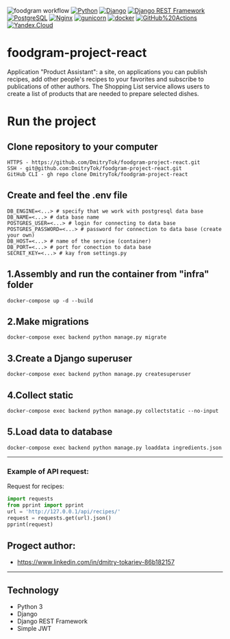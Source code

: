 ![foodgram workflow](https://github.com/DmitryTok/foodgram-project-react/actions/workflows/main.yml/badge.svg)
[![Python](https://img.shields.io/badge/-Python-464646?style=flat-square&logo=Python)](https://www.python.org/)
[![Django](https://img.shields.io/badge/-Django-464646?style=flat-square&logo=Django)](https://www.djangoproject.com/)
[![Django REST Framework](https://img.shields.io/badge/-Django%20REST%20Framework-464646?style=flat-square&logo=Django%20REST%20Framework)](https://www.django-rest-framework.org/)
[![PostgreSQL](https://img.shields.io/badge/-PostgreSQL-464646?style=flat-square&logo=PostgreSQL)](https://www.postgresql.org/)
[![Nginx](https://img.shields.io/badge/-NGINX-464646?style=flat-square&logo=NGINX)](https://nginx.org/ru/)
[![gunicorn](https://img.shields.io/badge/-gunicorn-464646?style=flat-square&logo=gunicorn)](https://gunicorn.org/)
[![docker](https://img.shields.io/badge/-Docker-464646?style=flat-square&logo=docker)](https://www.docker.com/)
[![GitHub%20Actions](https://img.shields.io/badge/-GitHub%20Actions-464646?style=flat-square&logo=GitHub%20actions)](https://github.com/features/actions)
[![Yandex.Cloud](https://img.shields.io/badge/-Yandex.Cloud-464646?style=flat-square&logo=Yandex.Cloud)](https://cloud.yandex.ru/)
# foodgram-project-react
Application "Product Assistant": a site, on applications you can publish recipes, add other people's recipes to your favorites and subscribe to publications of other authors. The Shopping List service allows users to create a list of products that are needed to prepare selected dishes.

# Run the project
## Clone repository to your computer
```
HTTPS - https://github.com/DmitryTok/foodgram-project-react.git
SSH - git@github.com:DmitryTok/foodgram-project-react.git
GitHub CLI - gh repo clone DmitryTok/foodgram-project-react
```
## Create and feel the .env file
```
DB_ENGINE=<...> # specify that we work with postgresql data base
DB_NAME=<...> # data base name
POSTGRES_USER=<...> # login for connecting to data base
POSTGRES_PASSWORD=<...> # password for connection to data base (create your own)
DB_HOST=<...> # name of the servise (container)
DB_PORT=<...> # port for conection to data base
SECRET_KEY=<...> # kay from settings.py
```
## 1.Assembly and run the container from "infra" folder
```
docker-compose up -d --build
```
## 2.Make migrations
```
docker-compose exec backend python manage.py migrate
```
## 3.Create a Django superuser
```
docker-compose exec backend python manage.py createsuperuser
```
## 4.Collect static
```
docker-compose exec backend python manage.py collectstatic --no-input
```
## 5.Load data to database
```
docker-compose exec backend python manage.py loaddata ingredients.json
```
***
### Example of API request:

Request for recipes:
```python
import requests
from pprint import pprint
url = 'http://127.0.0.1/api/recipes/'
request = requests.get(url).json()
pprint(request)
```
## Progect author:
* https://www.linkedin.com/in/dmitry-tokariev-86b182157
***
## Technology

- Python 3
- Django
- Django REST Framework
- Simple JWT